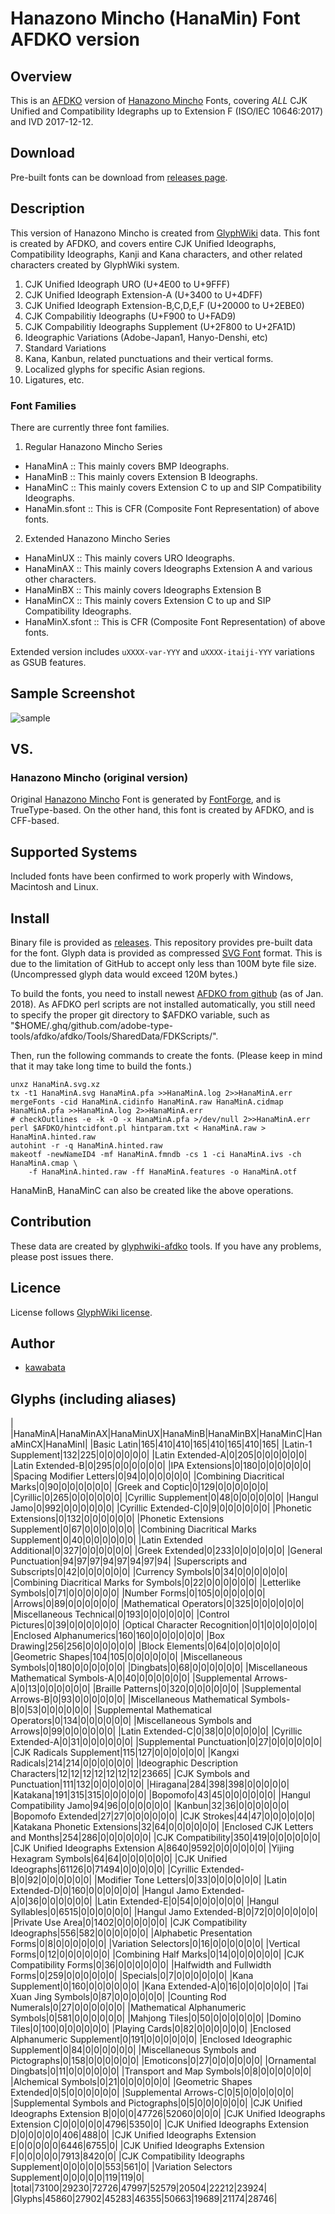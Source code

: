 Hanazono Mincho (HanaMin) Font AFDKO version
=============================

## Overview

This is an [AFDKO](http://www.adobe.com/devnet/opentype/afdko.html)
version of [Hanazono Mincho](https://fonts.jp/) Fonts, covering *ALL*
CJK Unified and Compatibility Idegraphs up to Extension F (ISO/IEC
10646:2017) and IVD 2017-12-12.

## Download

Pre-built fonts can be download from
[releases page](http://github.com/cjkvi/HanaMinAFDKO/releases).

## Description

This version of Hanazono Mincho is created from
[GlyphWiki](http://glyphwiki.org/) data. This font is created by
AFDKO, and covers entire CJK Unified Ideographs, Compatibility
Ideographs, Kanji and Kana characters, and other related characters
created by GlyphWiki system.

1. CJK Unified Ideograph URO (U+4E00 to U+9FFF)
2. CJK Unified Ideograph Extension-A (U+3400 to U+4DFF)
3. CJK Unified Ideograph Extension-B,C,D,E,F (U+20000 to U+2EBE0)
4. CJK Compabilitiy Ideographs (U+F900 to U+FAD9)
5. CJK Compabilitiy Ideographs Supplement (U+2F800 to U+2FA1D)
6. Ideographic Variations (Adobe-Japan1, Hanyo-Denshi, etc)
7. Standard Variations
8. Kana, Kanbun, related punctuations and their vertical forms.
9. Localized glyphs for specific Asian regions.
10. Ligatures, etc.

### Font Families

There are currently three font families.

1. Regular Hanazono Mincho Series
  - HanaMinA :: This mainly covers BMP Ideographs.
  - HanaMinB :: This mainly covers Extension B Ideographs.
  - HanaMinC :: This mainly covers Extension C to up and SIP Compatibility Ideographs.
  - HanaMin.sfont :: This is CFR (Composite Font Representation) of above fonts.

2. Extended Hanazono Mincho Series
  - HanaMinUX :: This mainly covers URO Ideographs.
  - HanaMinAX :: This mainly covers Ideographs Extension A and various other characters.
  - HanaMinBX :: This mainly covers Ideographs Extension B
  - HanaMinCX :: This mainly covers Extension C to up and SIP Compatibility Ideographs.
  - HanaMinX.sfont :: This is CFR (Composite Font Representation) of above fonts.

Extended version includes `uXXXX-var-YYY` and `uXXXX-itaiji-YYY`
variations as GSUB features.

## Sample Screenshot

![sample](https://cloud.githubusercontent.com/assets/217020/3786962/fa5527bc-19ef-11e4-83b2-bf14a32602e2.png)

## VS.

### Hanazono Mincho (original version)

Original [Hanazono Mincho](http://fonts.jp/hanazono/) Font is
generated by [FontForge](http://fontforge.org/), and is
TrueType-based. On the other hand, this font is created by AFDKO, and
is CFF-based.

## Supported Systems

Included fonts have been confirmed to work properly with Windows,
Macintosh and Linux.

## Install

Binary file is provided as
[releases](http://github.com/cjkvi/HanaMinAFDKO/releases). This
repository provides pre-built data for the font. Glyph data is
provided as compressed [SVG
Font](https://www.w3.org/TR/SVG/fonts.html) format. This is due to the
limitation of GitHub to accept only less than 100M byte file size.
(Uncompressed glyph data would exceed 120M bytes.) 

To build the fonts, you need to install newest [AFDKO from
github](https://github.com/adobe-type-tools/afdko) (as of Jan. 2018).
As AFDKO perl scripts are not installed automatically, you still need
to specify the proper git directory to $AFDKO variable, such as
"$HOME/.ghq/github.com/adobe-type-tools/afdko/afdko/Tools/SharedData/FDKScripts/".

Then, run the following commands to create the fonts. (Please keep in
mind that it may take long time to build the fonts.)

    unxz HanaMinA.svg.xz
    tx -t1 HanaMinA.svg HanaMinA.pfa >>HanaMinA.log 2>>HanaMinA.err
    mergeFonts -cid HanaMinA.cidinfo HanaMinA.raw HanaMinA.cidmap HanaMinA.pfa >>HanaMinA.log 2>>HanaMinA.err
    # checkOutlines -e -k -O -x HanaMinA.pfa >/dev/null 2>>HanaMinA.err
    perl $AFDKO/hintcidfont.pl hintparam.txt < HanaMinA.raw > HanaMinA.hinted.raw
    autohint -r -q HanaMinA.hinted.raw
    makeotf -newNameID4 -mf HanaMinA.fmndb -cs 1 -ci HanaMinA.ivs -ch HanaMinA.cmap \
        -f HanaMinA.hinted.raw -ff HanaMinA.features -o HanaMinA.otf


HanaMinB, HanaMinC can also be created like the above operations.
<!--
HanaMinAX, HanaMinBX can also be created like the above operations.
-->

## Contribution

These data are created by
[glyphwiki-afdko](http://github.com/kawabata/glyphwiki-afdko) tools.
If you have any problems, please post issues there.

## Licence

License follows [GlyphWiki license](http://glyphwiki.org/license.html).

## Author

- [kawabata](https://github.com/kawabata)

## Glyphs (including aliases)

| |HanaMinA|HanaMinAX|HanaMinUX|HanaMinB|HanaMinBX|HanaMinC|HanaMinCX|HanaMinI|
|Basic Latin|165|410|410|165|410|165|410|165|
|Latin-1 Supplement|132|225|0|0|0|0|0|0|
|Latin Extended-A|0|205|0|0|0|0|0|0|
|Latin Extended-B|0|295|0|0|0|0|0|0|
|IPA Extensions|0|180|0|0|0|0|0|0|
|Spacing Modifier Letters|0|94|0|0|0|0|0|0|
|Combining Diacritical Marks|0|90|0|0|0|0|0|0|
|Greek and Coptic|0|129|0|0|0|0|0|0|
|Cyrillic|0|265|0|0|0|0|0|0|
|Cyrillic Supplement|0|48|0|0|0|0|0|0|
|Hangul Jamo|0|992|0|0|0|0|0|0|
|Cyrillic Extended-C|0|9|0|0|0|0|0|0|
|Phonetic Extensions|0|132|0|0|0|0|0|0|
|Phonetic Extensions Supplement|0|67|0|0|0|0|0|0|
|Combining Diacritical Marks Supplement|0|40|0|0|0|0|0|0|
|Latin Extended Additional|0|327|0|0|0|0|0|0|
|Greek Extended|0|233|0|0|0|0|0|0|
|General Punctuation|94|97|97|94|97|94|97|94|
|Superscripts and Subscripts|0|42|0|0|0|0|0|0|
|Currency Symbols|0|34|0|0|0|0|0|0|
|Combining Diacritical Marks for Symbols|0|22|0|0|0|0|0|0|
|Letterlike Symbols|0|71|0|0|0|0|0|0|
|Number Forms|0|105|0|0|0|0|0|0|
|Arrows|0|89|0|0|0|0|0|0|
|Mathematical Operators|0|325|0|0|0|0|0|0|
|Miscellaneous Technical|0|193|0|0|0|0|0|0|
|Control Pictures|0|39|0|0|0|0|0|0|
|Optical Character Recognition|0|1|0|0|0|0|0|0|
|Enclosed Alphanumerics|160|160|0|0|0|0|0|0|
|Box Drawing|256|256|0|0|0|0|0|0|
|Block Elements|0|64|0|0|0|0|0|0|
|Geometric Shapes|104|105|0|0|0|0|0|0|
|Miscellaneous Symbols|0|180|0|0|0|0|0|0|
|Dingbats|0|68|0|0|0|0|0|0|
|Miscellaneous Mathematical Symbols-A|0|40|0|0|0|0|0|0|
|Supplemental Arrows-A|0|13|0|0|0|0|0|0|
|Braille Patterns|0|320|0|0|0|0|0|0|
|Supplemental Arrows-B|0|93|0|0|0|0|0|0|
|Miscellaneous Mathematical Symbols-B|0|53|0|0|0|0|0|0|
|Supplemental Mathematical Operators|0|134|0|0|0|0|0|0|
|Miscellaneous Symbols and Arrows|0|99|0|0|0|0|0|0|
|Latin Extended-C|0|38|0|0|0|0|0|0|
|Cyrillic Extended-A|0|31|0|0|0|0|0|0|
|Supplemental Punctuation|0|27|0|0|0|0|0|0|
|CJK Radicals Supplement|115|127|0|0|0|0|0|0|
|Kangxi Radicals|214|214|0|0|0|0|0|0|
|Ideographic Description Characters|12|12|12|12|12|12|12|23665|
|CJK Symbols and Punctuation|111|132|0|0|0|0|0|0|
|Hiragana|284|398|398|0|0|0|0|0|
|Katakana|191|315|315|0|0|0|0|0|
|Bopomofo|43|45|0|0|0|0|0|0|
|Hangul Compatibility Jamo|94|96|0|0|0|0|0|0|
|Kanbun|32|36|0|0|0|0|0|0|
|Bopomofo Extended|27|27|0|0|0|0|0|0|
|CJK Strokes|44|47|0|0|0|0|0|0|
|Katakana Phonetic Extensions|32|64|0|0|0|0|0|0|
|Enclosed CJK Letters and Months|254|286|0|0|0|0|0|0|
|CJK Compatibility|350|419|0|0|0|0|0|0|
|CJK Unified Ideographs Extension A|8640|9592|0|0|0|0|0|0|
|Yijing Hexagram Symbols|64|64|0|0|0|0|0|0|
|CJK Unified Ideographs|61126|0|71494|0|0|0|0|0|
|Cyrillic Extended-B|0|92|0|0|0|0|0|0|
|Modifier Tone Letters|0|33|0|0|0|0|0|0|
|Latin Extended-D|0|160|0|0|0|0|0|0|
|Hangul Jamo Extended-A|0|36|0|0|0|0|0|0|
|Latin Extended-E|0|54|0|0|0|0|0|0|
|Hangul Syllables|0|6515|0|0|0|0|0|0|
|Hangul Jamo Extended-B|0|72|0|0|0|0|0|0|
|Private Use Area|0|1402|0|0|0|0|0|0|
|CJK Compatibility Ideographs|556|582|0|0|0|0|0|0|
|Alphabetic Presentation Forms|0|8|0|0|0|0|0|0|
|Variation Selectors|0|16|0|0|0|0|0|0|
|Vertical Forms|0|12|0|0|0|0|0|0|
|Combining Half Marks|0|14|0|0|0|0|0|0|
|CJK Compatibility Forms|0|36|0|0|0|0|0|0|
|Halfwidth and Fullwidth Forms|0|259|0|0|0|0|0|0|
|Specials|0|7|0|0|0|0|0|0|
|Kana Supplement|0|160|0|0|0|0|0|0|
|Kana Extended-A|0|16|0|0|0|0|0|0|
|Tai Xuan Jing Symbols|0|87|0|0|0|0|0|0|
|Counting Rod Numerals|0|27|0|0|0|0|0|0|
|Mathematical Alphanumeric Symbols|0|581|0|0|0|0|0|0|
|Mahjong Tiles|0|50|0|0|0|0|0|0|
|Domino Tiles|0|100|0|0|0|0|0|0|
|Playing Cards|0|82|0|0|0|0|0|0|
|Enclosed Alphanumeric Supplement|0|191|0|0|0|0|0|0|
|Enclosed Ideographic Supplement|0|84|0|0|0|0|0|0|
|Miscellaneous Symbols and Pictographs|0|158|0|0|0|0|0|0|
|Emoticons|0|27|0|0|0|0|0|0|
|Ornamental Dingbats|0|11|0|0|0|0|0|0|
|Transport and Map Symbols|0|8|0|0|0|0|0|0|
|Alchemical Symbols|0|21|0|0|0|0|0|0|
|Geometric Shapes Extended|0|5|0|0|0|0|0|0|
|Supplemental Arrows-C|0|5|0|0|0|0|0|0|
|Supplemental Symbols and Pictographs|0|5|0|0|0|0|0|0|
|CJK Unified Ideographs Extension B|0|0|0|47726|52060|0|0|0|
|CJK Unified Ideographs Extension C|0|0|0|0|0|4796|5350|0|
|CJK Unified Ideographs Extension D|0|0|0|0|0|406|488|0|
|CJK Unified Ideographs Extension E|0|0|0|0|0|6446|6755|0|
|CJK Unified Ideographs Extension F|0|0|0|0|0|7913|8420|0|
|CJK Compatibility Ideographs Supplement|0|0|0|0|0|553|561|0|
|Variation Selectors Supplement|0|0|0|0|0|119|119|0|
|total|73100|29230|72726|47997|52579|20504|22212|23924|
|Glyphs|45860|27902|45283|46355|50663|19689|21174|28746|
